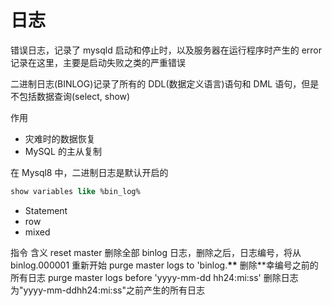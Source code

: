# 日志

错误日志，记录了 mysqld 启动和停止时，以及服务器在运行程序时产生的 error 记录在这里，主要是启动失败之类的严重错误

二进制日志(BINLOG)记录了所有的 DDL(数据定义语言)语句和 DML 语句，但是不包括数据查询(select, show)

作用

- 灾难时的数据恢复
- MySQL 的主从复制

在 Mysql8 中，二进制日志是默认开启的

```sql
show variables like %bin_log%
```

- Statement
- row
- mixed

指令
含义
reset master
删除全部 binlog 日志，删除之后，日志编号，将从 binlog.000001 重新开始
purge master logs to 'binlog.**\*\***
删除\*\*幸编号之前的所有日志
purge master logs before 'yyyy-mm-dd hh24:mi:ss'
删除日志为"yyyy-mm-ddhh24:mi:ss"之前产生的所有日志

